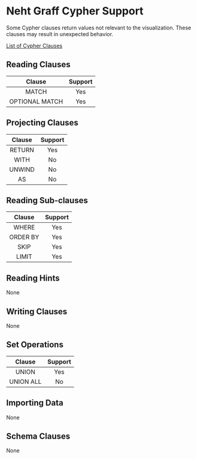 # Neht Graff Cypher Support
Some Cypher clauses return values not relevant to the visualization.
These clauses may result in unexpected behavior.

[List of Cypher Clauses](https://neo4j.com/docs/cypher-manual/current/clauses/)

## Reading Clauses
|     Clause     | Support |
|:--------------:|:-------:|
|      MATCH     |   Yes   |
| OPTIONAL MATCH |   Yes   |

## Projecting Clauses
| Clause | Support |
|:------:|:-------:|
| RETURN |   Yes   |
|  WITH  |    No   |
| UNWIND |    No   |
|   AS   |    No   |

## Reading Sub-clauses
|  Clause  | Support |
|:--------:|:-------:|
|   WHERE  |   Yes   |
| ORDER BY |   Yes   |
|   SKIP   |   Yes   |
|   LIMIT  |   Yes   |

## Reading Hints
None

## Writing Clauses
None

## Set Operations
|   Clause  | Support |
|:---------:|:-------:|
|   UNION   |   Yes   |
| UNION ALL |    No   |

## Importing Data
None

## Schema Clauses
None